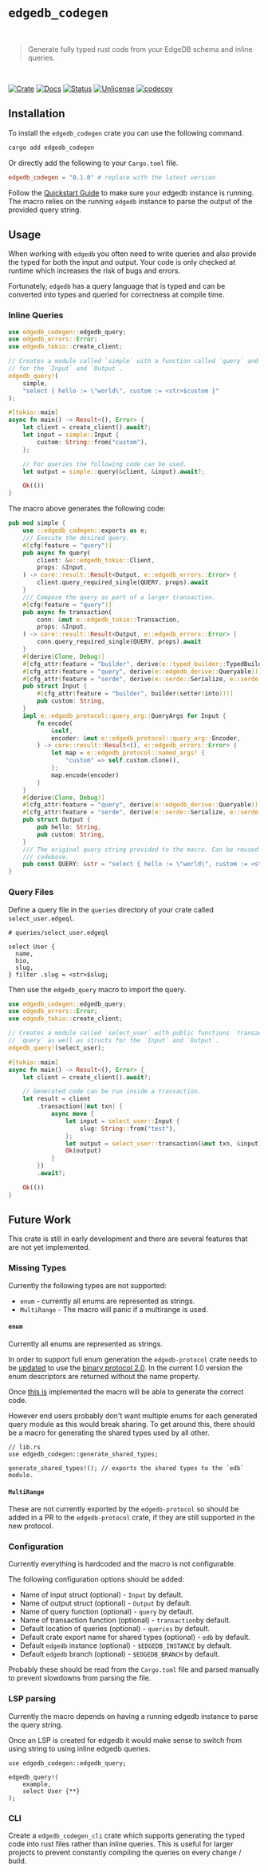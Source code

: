 # `edgedb_codegen`

<br />

> Generate fully typed rust code from your EdgeDB schema and inline queries.

<br />

[![Crate][crate-image]][crate-link] [![Docs][docs-image]][docs-link] [![Status][ci-status-image]][ci-status-link] [![Unlicense][unlicense-image]][unlicense-link] [![codecov][codecov-image]][codecov-link]

## Installation

To install the `edgedb_codegen` crate you can use the following command.

```bash
cargo add edgedb_codegen
```

Or directly add the following to your `Cargo.toml` file.

```toml
edgedb_codegen = "0.1.0" # replace with the latest version
```

Follow the [Quickstart Guide](https://docs.edgedb.com/get-started/quickstart) to make sure your edgedb instance is running. The macro relies on the running `edgedb` instance to parse the output of the provided query string.

## Usage

When working with `edgedb` you often need to write queries and also provide the typed for both the input and output. Your code is only checked at runtime which increases the risk of bugs and errors.

Fortunately, `edgedb` has a query language that is typed and can be converted into types and queried for correctness at compile time.

### Inline Queries

```rust
use edgedb_codegen::edgedb_query;
use edgedb_errors::Error;
use edgedb_tokio::create_client;

// Creates a module called `simple` with a function called `query` and structs
// for the `Input` and `Output`.
edgedb_query!(
	simple,
	"select { hello := \"world\", custom := <str>$custom }"
);

#[tokio::main]
async fn main() -> Result<(), Error> {
	let client = create_client().await?;
	let input = simple::Input {
		custom: String::from("custom"),
	};

	// For queries the following code can be used.
	let output = simple::query(&client, &input).await?;

	Ok(())
}
```

The macro above generates the following code:

```rust
pub mod simple {
	use ::edgedb_codegen::exports as e;
	/// Execute the desired query.
	#[cfg(feature = "query")]
	pub async fn query(
		client: &e::edgedb_tokio::Client,
		props: &Input,
	) -> core::result::Result<Output, e::edgedb_errors::Error> {
		client.query_required_single(QUERY, props).await
	}
	/// Compose the query as part of a larger transaction.
	#[cfg(feature = "query")]
	pub async fn transaction(
		conn: &mut e::edgedb_tokio::Transaction,
		props: &Input,
	) -> core::result::Result<Output, e::edgedb_errors::Error> {
		conn.query_required_single(QUERY, props).await
	}
	#[derive(Clone, Debug)]
	#[cfg_attr(feature = "builder", derive(e::typed_builder::TypedBuilder))]
	#[cfg_attr(feature = "query", derive(e::edgedb_derive::Queryable))]
	#[cfg_attr(feature = "serde", derive(e::serde::Serialize, e::serde::Deserialize))]
	pub struct Input {
		#[cfg_attr(feature = "builder", builder(setter(into)))]
		pub custom: String,
	}
	impl e::edgedb_protocol::query_arg::QueryArgs for Input {
		fn encode(
			&self,
			encoder: &mut e::edgedb_protocol::query_arg::Encoder,
		) -> core::result::Result<(), e::edgedb_errors::Error> {
			let map = e::edgedb_protocol::named_args! {
				"custom" => self.custom.clone(),
			};
			map.encode(encoder)
		}
	}
	#[derive(Clone, Debug)]
	#[cfg_attr(feature = "query", derive(e::edgedb_derive::Queryable))]
	#[cfg_attr(feature = "serde", derive(e::serde::Serialize, e::serde::Deserialize))]
	pub struct Output {
		pub hello: String,
		pub custom: String,
	}
	/// The original query string provided to the macro. Can be reused in your
	/// codebase.
	pub const QUERY: &str = "select { hello := \"world\", custom := <str>$custom }";
}
```

### Query Files

Define a query file in the `queries` directory of your crate called `select_user.edgeql`.

```edgeql
# queries/select_user.edgeql

select User {
  name,
  bio,
  slug,
} filter .slug = <str>$slug;
```

Then use the `edgedb_query` macro to import the query.

```rust
use edgedb_codegen::edgedb_query;
use edgedb_errors::Error;
use edgedb_tokio::create_client;

// Creates a module called `select_user` with public functions `transaction` and
// `query` as well as structs for the `Input` and `Output`.
edgedb_query!(select_user);

#[tokio::main]
async fn main() -> Result<(), Error> {
	let client = create_client().await?;

	// Generated code can be run inside a transaction.
	let result = client
		.transaction(|mut txn| {
			async move {
				let input = select_user::Input {
					slug: String::from("test"),
				};
				let output = select_user::transaction(&mut txn, &input).await?;
				Ok(output)
			}
		})
		.await?;

	Ok(())
}
```

## Future Work

This crate is still in early development and there are several features that are not yet implemented.

### Missing Types

Currently the following types are not supported:

- `enum` - currently all enums are represented as strings.
- `MultiRange` - The macro will panic if a multirange is used.

#### `enum`

Currently all enums are represented as strings.

In order to support full enum generation the `edgedb-protocol` crate needs to be [updated](https://github.com/edgedb/edgedb-rust/issues/336) to use the [binary protocol 2.0](https://docs.edgedb.com/database/reference/protocol/typedesc#enumeration-type-descriptor). In the current 1.0 version the enum descriptors are returned without the name property.

Once [this is](https://github.com/edgedb/edgedb-rust/issues/336) implemented the macro will be able to generate the correct code.

However end users probably don't want multiple enums for each generated query module as this would break sharing. To get around this, there should be a macro for generating the shared types used by all other.

```rust,ignore
// lib.rs
use edgedb_codegen::generate_shared_types;

generate_shared_types!(); // exports the shared types to the `edb` module.
```

#### `MultiRange`

These are not currently exported by the `edgedb-protocol` so should be added in a PR to the `edgedb-protocol` crate, if they are still supported in the new protocol.

### Configuration

Currently everything is hardcoded and the macro is not configurable.

The following configuration options should be added:

- Name of input struct (optional) - `Input` by default.
- Name of output struct (optional) - `Output` by default.
- Name of query function (optional) - `query` by default.
- Name of transaction function (optional) - `transaction`by default.
- Default location of queries (optional) - `queries` by default.
- Default crate export name for shared types (optional) - `edb` by default.
- Default `edgedb` instance (optional) - `$EDGEDB_INSTANCE` by default.
- Default `edgedb` branch (optional) - `$EDGEDB_BRANCH` by default.

Probably these should be read from the `Cargo.toml` file and parsed manually to prevent slowdowns from parsing the file.

### LSP parsing

Currently the macro depends on having a running edgedb instance to parse the query string.

Once an LSP is created for edgedb it would make sense to switch from using string to using inline edgedb queries.

```rust,ignore
use edgedb_codegen::edgedb_query;

edgedb_query!(
	example,
	select User {**}
);
```

### CLI

Create a `edgedb_codegen_cli` crate which supports generating the typed code into rust files rather than inline queries. This is useful for larger projects to prevent constantly compiling the queries on every change / build.

[crate-image]: https://img.shields.io/crates/v/edgedb_codegen.svg
[crate-link]: https://crates.io/crates/edgedb_codegen
[docs-image]: https://docs.rs/edgedb_codegen/badge.svg
[docs-link]: https://docs.rs/edgedb_codegen/
[ci-status-image]: https://github.com/ifiokjr/edgedb_codegen/workflows/ci/badge.svg
[ci-status-link]: https://github.com/ifiokjr/edgedb_codegen/actions?query=workflow:ci
[unlicense-image]: https://img.shields.io/badge/license-Unlicence-blue.svg
[unlicense-link]: https://opensource.org/license/unlicense
[codecov-image]: https://codecov.io/github/ifiokjr/edgedb_codegen/graph/badge.svg?token=87K799Q78I
[codecov-link]: https://codecov.io/github/ifiokjr/edgedb_codegen
